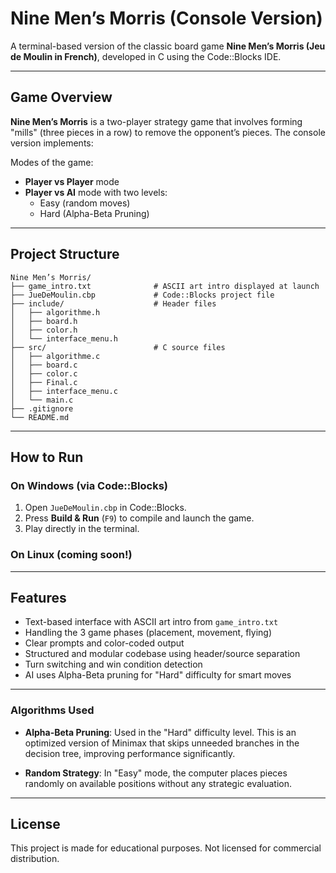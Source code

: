 # Nine Men’s Morris (Console Version)

A terminal-based version of the classic board game **Nine Men’s Morris (Jeu de Moulin in French)**, developed in C using the Code::Blocks IDE.

---

## Game Overview

**Nine Men’s Morris** is a two-player strategy game that involves forming "mills" (three pieces in a row) to remove the opponent’s pieces. The console version implements:

Modes of the game:
- **Player vs Player** mode
- **Player vs AI** mode with two levels:
  - Easy (random moves)
  - Hard (Alpha-Beta Pruning)
---

## Project Structure

```
Nine Men’s Morris/
├── game_intro.txt              # ASCII art intro displayed at launch
├── JueDeMoulin.cbp             # Code::Blocks project file
├── include/                    # Header files
│   ├── algorithme.h
│   ├── board.h
│   ├── color.h
│   └── interface_menu.h
├── src/                        # C source files
│   ├── algorithme.c
│   ├── board.c
│   ├── color.c
│   ├── Final.c
│   ├── interface_menu.c
│   └── main.c
├── .gitignore                  
└── README.md                   
```

---

## How to Run

### On Windows (via Code::Blocks)
1. Open `JueDeMoulin.cbp` in Code::Blocks.
2. Press **Build & Run** (`F9`) to compile and launch the game.
3. Play directly in the terminal.

### On Linux (coming soon!)

---

## Features

- Text-based interface with ASCII art intro from `game_intro.txt`
- Handling the 3 game phases (placement, movement, flying)
- Clear prompts and color-coded output 
- Structured and modular codebase using header/source separation
- Turn switching and win condition detection
- AI uses Alpha-Beta pruning for "Hard" difficulty for smart moves

---

### Algorithms Used

- **Alpha-Beta Pruning**: Used in the "Hard" difficulty level. This is an optimized version of Minimax that skips unneeded branches in the decision tree, improving performance significantly.

- **Random Strategy**: In "Easy" mode, the computer places pieces randomly on available positions without any strategic evaluation.

---

## License

This project is made for educational purposes. Not licensed for commercial distribution.

